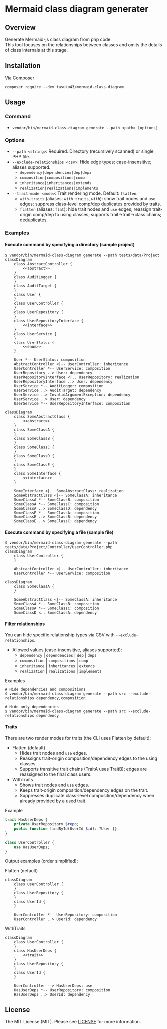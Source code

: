 # Mermaid class diagram generater

## Overview
Generate Mermaid-js class diagram from php code.  
This tool focuses on the relationships between classes and omits the details of class internals at this stage.
## Installation
Via Composer
```shell
composer require --dev tasuku43/mermaid-class-diagram
```

## Usage

### Command
- `vendor/bin/mermaid-class-diagram generate --path <path> [options]`

### Options
- `--path <string>`: Required. Directory (recursively scanned) or single PHP file.
- `--exclude-relationships <csv>`: Hide edge types; case-insensitive; aliases supported.
  - `dependency|dependencies|dep|deps`
  - `composition|compositions|comp`
  - `inheritance|inheritances|extends`
  - `realization|realizations|implements`
- `--trait-mode <mode>`: Trait rendering mode. Default: `flatten`.
  - `with-traits` (aliases: `with_traits`, `with`): show trait nodes and `use` edges; suppress class-level comp/dep duplicates provided by traits.
  - `flatten` (aliases: `flat`): hide trait nodes and `use` edges; reassign trait-origin comp/dep to using classes; supports trait→trait→class chains; deduplicates.

### Examples
#### Execute command by specifying a directory (sample project)
```shell
$ vendor/bin/mermaid-class-diagram generate --path tests/data/Project
classDiagram
    class AbstractController {
        <<abstract>>
    }
    class AuditLogger {
    }
    class AuditTarget {
    }
    class User {
    }
    class UserController {
    }
    class UserRepository {
    }
    class UserRepositoryInterface {
        <<interface>>
    }
    class UserService {
    }
    class UserStatus {
        <<enum>>
    }

    User *-- UserStatus: composition
    AbstractController <|-- UserController: inheritance
    UserController *-- UserService: composition
    UserRepository ..> User: dependency
    UserRepositoryInterface <|.. UserRepository: realization
    UserRepositoryInterface ..> User: dependency
    UserService *-- AuditLogger: composition
    UserService ..> AuditTarget: dependency
    UserService ..> InvalidArgumentException: dependency
    UserService ..> User: dependency
    UserService *-- UserRepositoryInterface: composition
```
```mermaid
classDiagram
    class SomeAbstractClass {
        <<abstract>>
    }
    class SomeClassA {
    }
    class SomeClassB {
    }
    class SomeClassC {
    }
    class SomeClassD {
    }
    class SomeClassE {
    }
    class SomeInterface {
        <<interface>>
    }

    SomeInterface <|.. SomeAbstractClass: realization
    SomeAbstractClass <|-- SomeClassA: inheritance
    SomeClassA *-- SomeClassB: composition
    SomeClassA *-- SomeClassC: composition
    SomeClassA ..> SomeClassD: dependency
    SomeClassE *-- SomeClassA: composition
    SomeClassE ..> SomeClassB: dependency
    SomeClassE ..> SomeClassC: dependency
```
#### Execute command by specifying a file (sample file)
```shell
$ vendor/bin/mermaid-class-diagram generate --path tests/data/Project/Controller/UserController.php
classDiagram
    class UserController {
    }

    AbstractController <|-- UserController: inheritance
    UserController *-- UserService: composition
```
```mermaid
classDiagram
    class SomeClassA {
    }

    SomeAbstractClass <|-- SomeClassA: inheritance
    SomeClassA *-- SomeClassB: composition
    SomeClassA *-- SomeClassC: composition
    SomeClassD <.. SomeClassA: dependency
```

#### Filter relationships
You can hide specific relationship types via CSV with `--exclude-relationships`.

- Allowed values (case-insensitive, aliases supported):
  - `dependency` | `dependencies` | `dep` | `deps`
  - `composition` | `compositions` | `comp`
  - `inheritance` | `inheritances` | `extends`
  - `realization` | `realizations` | `implements`

Examples
```shell
# Hide dependencies and compositions
$ vendor/bin/mermaid-class-diagram generate --path src --exclude-relationships dependency,composition

# Hide only dependencies
$ vendor/bin/mermaid-class-diagram generate --path src --exclude-relationships dependency
```

#### Traits
There are two render modes for traits (the CLI uses Flatten by default):

- Flatten (default)
  - Hides trait nodes and `use` edges.
  - Reassigns trait-origin composition/dependency edges to the using classes.
  - Supports transitive trait chains (TraitA uses TraitB); edges are reassigned to the final class users.
- WithTraits
  - Shows trait nodes and `use` edges.
  - Keeps trait-origin composition/dependency edges on the trait.
  - Suppresses duplicate class-level composition/dependency when already provided by a used trait.

Example
```php
trait HasUserDeps {
    private UserRepository $repo;
    public function findById(UserId $id): ?User {}
}

class UserController {
    use HasUserDeps;
}
```
Output examples (order simplified):

Flatten (default)
```mermaid
classDiagram
    class UserController {
    }
    class UserRepository {
    }
    class UserId {
    }

    UserController *-- UserRepository: composition
    UserController ..> UserId: dependency
```

WithTraits
```mermaid
classDiagram
    class UserController {
    }
    class HasUserDeps {
        <<trait>>
    }
    class UserRepository {
    }
    class UserId {
    }

    UserController --> HasUserDeps: use
    HasUserDeps *-- UserRepository: composition
    HasUserDeps ..> UserId: dependency
```

## License
The MIT License (MIT). Please see [LICENSE](https://github.com/tasuku43/php-mermaid-class-diagram/blob/main/LICENSE) for more information.
